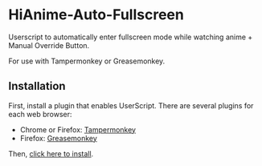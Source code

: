 # HiAnime-Auto-Fullscreen
Userscript to automatically enter fullscreen mode while watching anime + Manual Override Button.

For use with Tampermonkey or Greasemonkey.

Installation
------------

First, install a plugin that enables UserScript. There are several plugins for each web browser:

- Chrome or Firefox: [Tampermonkey](https://www.tampermonkey.net/)
- Firefox: [Greasemonkey](https://addons.mozilla.org/en-US/firefox/addon/greasemonkey/)

Then, [click here to install](https://gist.github.com/HaroldPetersInskipp/24ce2a7e8d9a6969c342656a23b6b892/raw/HiAnime-auto-fullscreen.user.js).
